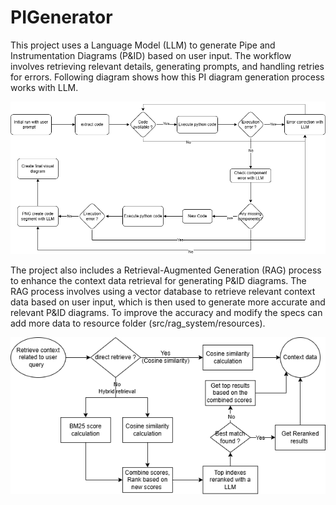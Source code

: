 # PIGenerator

This project uses a Language Model (LLM) to generate Pipe and Instrumentation Diagrams (P&ID) based on user input. The workflow involves retrieving relevant details, generating prompts, and handling retries for errors.
Following diagram shows how this PI diagram generation process works with LLM.

![PI diagram generation process](src/resources/PIGenerator.png)


The project also includes a Retrieval-Augmented Generation (RAG) process to enhance the context data retrieval for generating P&ID diagrams. The RAG process involves using a vector database to retrieve relevant context data based on user input, which is then used to generate more accurate and relevant P&ID diagrams. To improve the accuracy and modify the specs can add more data to resource folder (src/rag_system/resources).

![RAG contex data retrival process](src/resources/RAG_imp.png)